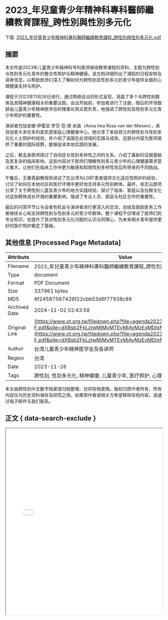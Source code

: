 # 2023_年兒童青少年精神科專科醫師繼續教育課程_跨性別與性別多元化

<!-- tcd_download_link -->
下载: <a href="2023_年兒童青少年精神科專科醫師繼續教育課程_跨性別與性別多元化.pdf" download>2023_年兒童青少年精神科專科醫師繼續教育課程_跨性別與性別多元化.pdf</a>
<!-- tcd_download_link_end -->

## 摘要

<!-- tcd_abstract -->
本文件是2023年儿童青少年精神科专科医师继续教育课程的资料，主题为跨性别与性别多元化青年的整合性照护与精神健康。该文档详细列出了课程的日程安排及讲者信息，以帮助医师们深入了解如何为跨性别及性别多元的青少年提供全面的心理健康支持与照护。

课程于2023年11月26日进行，通过网络会议的形式呈现，涵盖了多个与跨性别群体及其精神健康相关的重要议题。会议开始前，参加者进行了注册。随后的开场致辞由儿童青少年精神医学会的理事长周文君负责，他强调了跨性别及性别多元化青少年照护的重要性。

演讲者包括安娜·伊雷亚·罗莎·范·德·米森（Anna Irea Rosa van der Miesen），来自加拿大多伦多的麦凯恩家庭心理健康中心，她分享了来自荷兰的跨性别与性别多元化人士照护的经验，并介绍了该国在此领域的实践与成效。这部分内容为医师提供了重要的国际视野，能够促进本地实践的发展。

之后，赖孟泉医师探讨了自闭症与性别多样性之间的关系，介绍了最新的证据基础及其复杂的临床影响。这些内容对于医师们理解性别多元青少年的心理健康需求意义重大，让他们在临床工作中更为敏感和知晓性别多样性背后所带来的不同挑战。 

午餐后，王雅青副教授则讲述了在台湾为LGBT患者提供文化适应性照护的经验，讨论了如何在本地社区和医疗环境中更好地支持多元性别群体。最终，徐志云医师分享了关于跨性别儿童及青少年的地方实践经验，探讨了临床、家庭以及社群文化对这些群体成长环境的重要影响，强调了专业人员、家庭与社区合作的重要性。

最后的问答环节让与会者有机会与演讲者进行更深入的交流，总结及鼓励医务工作者继续关心和支持跨性别与性别多元的青少年群体。整个课程不仅增进了医师们的专业知识，也提升了其对性别多元化问题的认识与同理心，为未来相关青年提供更好的医疗照护奠定了基础。

<!-- tcd_abstract_end -->

## 其他信息 [Processed Page Metadata]

| Attribute       | Value                                  |
|-----------------|----------------------------------------|
| Filename        | 2023_年兒童青少年精神科專科醫師繼續教育課程_跨性別與性別多元化.pdf                             |
| Type            | document                                 |
| Format          | PDF Document                               |
| Size            | 337861 bytes                           |
| MD5             | 6f24587567426f22cbb53d6f77938c89                                  |
| Archived Date   | 2024-11-02 02:43:58                             |
| Original Link   | [https://www.ot.org.tw/filedown.php?file=agenda20231126-F.pdf&site=dXBsb2FkLzIwMjMvMTEvMjAyMzExMDIxNTQ4MjQ1NTMucGRm](https://www.ot.org.tw/filedown.php?file=agenda20231126-F.pdf&site=dXBsb2FkLzIwMjMvMTEvMjAyMzExMDIxNTQ4MjQ1NTMucGRm)                         |
| Author          | 台湾儿童青少年精神医学会及各讲师                               |
| Region          | 台湾                               |
| Date            | 2023-11-26                                 |
| Tags            | 跨性别, 性别多元化, 精神健康, 儿童青少年, 医疗照护, 心理健康, 台湾, 继续教育                                 |

本文由跨性别中文数字档案馆归档整理，仅供存档使用。版权归原作者所有，所有内容仅为历史资料保存及研究之用。如果原作者或相关方希望移除存档内容，请通过电子邮件与我们联系。

## 正文 { data-search-exclude }

<!-- tcd_main_text -->
<iframe src="../2023_年兒童青少年精神科專科醫師繼續教育課程_跨性別與性別多元化.pdf" width="100%" height="600px">
    <p>无法显示PDF，请下载查看。</p>
</iframe>
<!-- tcd_main_text_end -->

